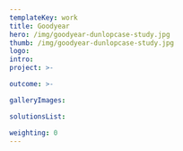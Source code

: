 ```yaml
---
templateKey: work
title: Goodyear
hero: /img/goodyear-dunlopcase-study.jpg
thumb: /img/goodyear-dunlopcase-study.jpg
logo: 
intro: 
project: >-

outcome: >-

galleryImages:

solutionsList:

weighting: 0
---
```

